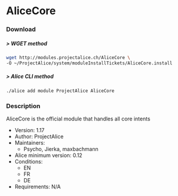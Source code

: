 # AliceCore

### Download

##### > WGET method
```bash
wget http://modules.projectalice.ch/AliceCore \
-O ~/ProjectAlice/system/moduleInstallTickets/AliceCore.install
```

##### > Alice CLI method
```bash
./alice add module ProjectAlice AliceCore
```


### Description
AliceCore is the official module that handles all core intents

- Version: 1.17
- Author: ProjectAlice
- Maintainers:
  - Psycho, Jierka, maxbachmann
- Alice minimum version: 0.12
- Conditions:
  - EN
  - FR
  - DE
- Requirements: N/A
